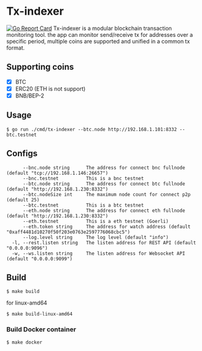 # Tx-indexer
[![Go Report Card](https://goreportcard.com/badge/github.com/SwingbyProtocol/tx-indexer)](https://goreportcard.com/report/github.com/SwingbyProtocol/tx-indexer)
Tx-indexer is a modular blockchain transaction monitoring tool. the app can monitor send/receive tx for addresses over a specific period, multiple coins are supported and unified in a common tx format.

## Supporting coins
- [x] BTC
- [x] ERC20 (ETH is not support)
- [x] BNB/BEP-2

## Usage
```
$ go run ./cmd/tx-indexer --btc.node http://192.168.1.101:8332 --btc.testnet
```
## Configs
```
      --bnc.node string      The address for connect bnc fullnode (default "tcp://192.168.1.146:26657")
      --bnc.testnet          This is a bnc testnet
      --btc.node string      The address for connect btc fullnode (default "http://192.168.1.230:8332")
      --btc.nodeSize int     The maximum node count for connect p2p (default 25)
      --btc.testnet          This is a btc testnet
      --eth.node string      The address for connect eth fullnode (default "http://192.168.1.230:8332")
      --eth.testnet          This is a eth testnet (Goerli)
      --eth.token string     The address for watch address (default "0xaff4481d10270f50f203e0763e2597776068cbc5")
      --log.level string     The log level (default "info")
  -l, --rest.listen string   The listen address for REST API (default "0.0.0.0:9096")
  -w, --ws.listen string     The listen address for Websocket API (default "0.0.0.0:9099")
```
## Build 
```
$ make build
```
for linux-amd64
```
$ make build-linux-amd64
```

### Build Docker container
```
$ make docker
```
